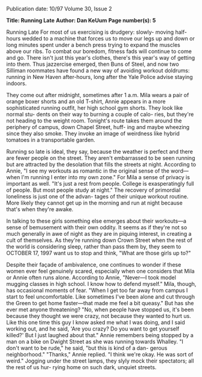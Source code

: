Publication date: 10/97
Volume 30, Issue 2

**Title: Running Late**
**Author: Dan KeUum**
**Page number(s): 5**

Running Late 
For most of us exercising is drudgery: slowly-
moving half-hours wedded to a machine that 
forces us to move our legs up and down or long 
minutes spent under a bench press trying to 
expand the muscles above our ribs. To combat 
our boredom, fitness fads will continue to come 
and go. There isn't just this year's clothes, there's 
this year's way of getting into them. Thus 
jazzercise emerged, then Buns of Steel, and now 
two Silliman roommates have found a new way 
of avoiding workout doldrums: running in 
New Haven after-hours, long after the Yale 
Police advise staying indoors. 

They come out after midnight, sometimes 
after 1 a.m. Mila wears a pair of orange boxer 
shorts and an old T-shirt, Annie appears in a 
more sophisticated running outfit, her high 
school gym shorts. They look like normal stu-
dents on their way to burning a couple of calo-
ries, but they're not heading to the weight 
room. Tonight's route takes them around the 
periphery of campus, down Chapel Street, huff-
ing and maybe wheezing since they also smoke. 
They invoke an image of weirdness like hybrid 
tomatoes in a transportable garden. 

Running so late is ideal, they say, because 
the weather is perfect and there are fewer people 
on the street. They aren't embarrassed to be seen 
running but are attracted by the desolation that 
fills the streets at night. According to Annie, "I 
see my workouts as romantic in the original 
sense of the word—when I'm running I enter 
into my own zone." For Mila a sense of privacy 
is important as well. "It's just a rest from people. 
College is exasperatingly full of people. But 
most people study at night." The recovery of 
primordial loneliness is just one of the advan-
tages of their unique workout routine. More 
likely they cannot get up in the morning and 
run at night because that's when they're awake. 

In talking to these girls something else 
emerges about their workouts—a sense of 
bemusement with their own oddity. It seems as 
if they're not so much generally in awe of night 
as they are in piquing interest, in creating a cult 
of themselves. As they're running down Crown 
Street when the rest of the world is considering 
sleep, rather than pass them by, they seem to 
OCTOBER 17, 1997 
want us to stop and think, "What are those girls 
up to?" 

Despite their façade of ambivalence, one 
continues to wonder if these women ever feel 
genuinely scared, especially when one considers 
that Mila or Annie often runs alone. According 
to Annie, "Never—I took model mugging 
classes in high school. I know how to defend 
myself." Mila, though, has occasional moments 
of fear. "When I get too far away from campus I 
start to feel uncomfortable. Like sometimes I've 
been alone and cut through the Green to get 
home faster—that made me feel a bit queasy." 
But has she ever met anyone threatening? "No, 
when people have stopped us, it's been because 
they thought we were crazy, not because they 
wanted to hurt us. Like this one time this guy I 
know asked me what I was doing, and I said 
working out, and he said, 'Are you crazy? Do 
you want to get yourself killed?' But I just 
laughed about that." Annie remembers being 
stopped by a man on a bike on Dwight Street as 
she was running towards Whalley. "I don't want 
to be rude," he said, "but this is kind of a dan-
gerous neighborhood." "Thanks," Annie 
replied. "I think we're okay. He was sort of 
weird." Jogging under the street lamps, they 
slyly mock their spectators; all the rest of us hur-
rying home on such dark, unquiet streets.